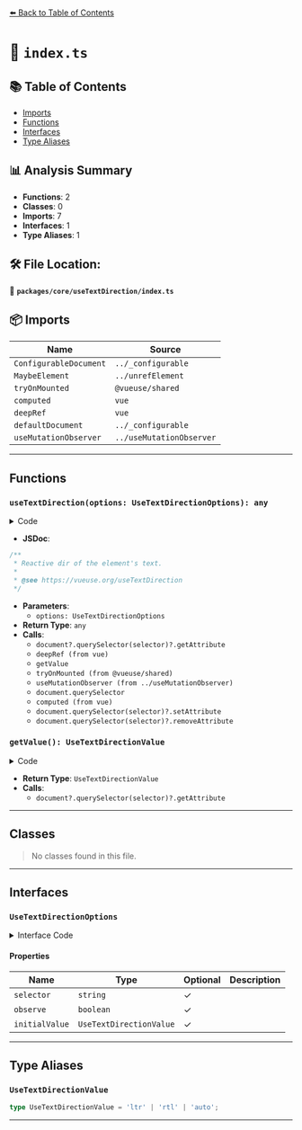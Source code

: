 [⬅️ Back to Table of Contents](../../../index.md)

# 📄 `index.ts`

## 📚 Table of Contents

- [Imports](#imports)
- [Functions](#functions)
- [Interfaces](#interfaces)
- [Type Aliases](#type-aliases)

## 📊 Analysis Summary

- **Functions**: 2
- **Classes**: 0
- **Imports**: 7
- **Interfaces**: 1
- **Type Aliases**: 1

## 🛠️ File Location:
📂 **`packages/core/useTextDirection/index.ts`**

## 📦 Imports

| Name | Source |
|------|--------|
| `ConfigurableDocument` | `../_configurable` |
| `MaybeElement` | `../unrefElement` |
| `tryOnMounted` | `@vueuse/shared` |
| `computed` | `vue` |
| `deepRef` | `vue` |
| `defaultDocument` | `../_configurable` |
| `useMutationObserver` | `../useMutationObserver` |


---

## Functions

### `useTextDirection(options: UseTextDirectionOptions): any`

<details><summary>Code</summary>

```ts
export function useTextDirection(options: UseTextDirectionOptions = {}) {
  const {
    document = defaultDocument,
    selector = 'html',
    observe = false,
    initialValue = 'ltr',
  } = options

  function getValue() {
    return document?.querySelector(selector)?.getAttribute('dir') as UseTextDirectionValue ?? initialValue
  }

  const dir = deepRef<UseTextDirectionValue>(getValue())

  tryOnMounted(() => dir.value = getValue())

  if (observe && document) {
    useMutationObserver(
      document.querySelector(selector) as MaybeElement,
      () => dir.value = getValue(),
      { attributes: true },
    )
  }

  return computed<UseTextDirectionValue>({
    get() {
      return dir.value
    },
    set(v) {
      dir.value = v
      if (!document)
        return
      if (dir.value)
        document.querySelector(selector)?.setAttribute('dir', dir.value)
      else
        document.querySelector(selector)?.removeAttribute('dir')
    },
  })
}
```
</details>

- **JSDoc**:
```ts
/**
 * Reactive dir of the element's text.
 *
 * @see https://vueuse.org/useTextDirection
 */
```

- **Parameters**:
  - `options: UseTextDirectionOptions`
- **Return Type**: `any`
- **Calls**:
  - `document?.querySelector(selector)?.getAttribute`
  - `deepRef (from vue)`
  - `getValue`
  - `tryOnMounted (from @vueuse/shared)`
  - `useMutationObserver (from ../useMutationObserver)`
  - `document.querySelector`
  - `computed (from vue)`
  - `document.querySelector(selector)?.setAttribute`
  - `document.querySelector(selector)?.removeAttribute`
### `getValue(): UseTextDirectionValue`

<details><summary>Code</summary>

```ts
function getValue() {
    return document?.querySelector(selector)?.getAttribute('dir') as UseTextDirectionValue ?? initialValue
  }
```
</details>

- **Return Type**: `UseTextDirectionValue`
- **Calls**:
  - `document?.querySelector(selector)?.getAttribute`

---

## Classes

> No classes found in this file.


---

## Interfaces

### `UseTextDirectionOptions`

<details><summary>Interface Code</summary>

```ts
export interface UseTextDirectionOptions extends ConfigurableDocument {
  /**
   * CSS Selector for the target element applying to
   *
   * @default 'html'
   */
  selector?: string
  /**
   * Observe `document.querySelector(selector)` changes using MutationObserve
   *
   * @default false
   */
  observe?: boolean
  /**
   * Initial value
   *
   * @default 'ltr'
   */
  initialValue?: UseTextDirectionValue
}
```
</details>

#### Properties

| Name | Type | Optional | Description |
|------|------|----------|-------------|
| `selector` | `string` | ✓ |  |
| `observe` | `boolean` | ✓ |  |
| `initialValue` | `UseTextDirectionValue` | ✓ |  |


---

## Type Aliases

### `UseTextDirectionValue`

```ts
type UseTextDirectionValue = 'ltr' | 'rtl' | 'auto';
```


---